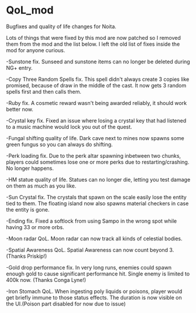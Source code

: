 # QoL_mod
Bugfixes and quality of life changes for Noita.

Lots of things that were fixed by this mod are now patched so I removed them from the mod and the list below. I left the old list of fixes inside the mod for anyone curious.

-Sunstone fix. Sunseed and sunstone items can no longer be deleted during NG+ entry.

-Copy Three Random Spells fix. This spell didn't always create 3 copies like promised, because of draw in the middle of the cast. It now gets 3 random spells first and then calls them.

-Ruby fix. A cosmetic reward wasn't being awarded reliably, it should work better now.

-Crystal key fix. Fixed an issue where losing a crystal key that had listened to a music machine would lock you out of the quest.

-Fungal shifting quality of life. Dark cave next to mines now spawns some green fungus so you can always do shifting.

-Perk loading fix. Due to the perk altar spawning inbetween two chunks, players could sometimes lose one or more perks due to restarting/crashing. No longer happens.

-HM statue quality of life. Statues can no longer die, letting you test damage on them as much as you like.

-Sun Crystal fix. The crystals that spawn on the scale easily lose the entity tied to them. The floating island now also spawns material checkers in case the entity is gone.

-Ending fix. Fixed a softlock from using Sampo in the wrong spot while having 33 or more orbs.

-Moon radar QoL. Moon radar can now track all kinds of celestial bodies.

-Spatial Awareness QoL. Spatial Awareness can now count beyond 3. (Thanks Priskip!)

-Gold drop performance fix. In very long runs, enemies could spawn enough gold to cause significant performance hit. Single enemy is limited to 400k now. (Thanks Conga Lyne!)

-Iron Stomach QoL. When ingesting poly liquids or poisons, player would get briefly immune to those status effects. The duration is now visible on the UI.(Poison part disabled for now due to issue)